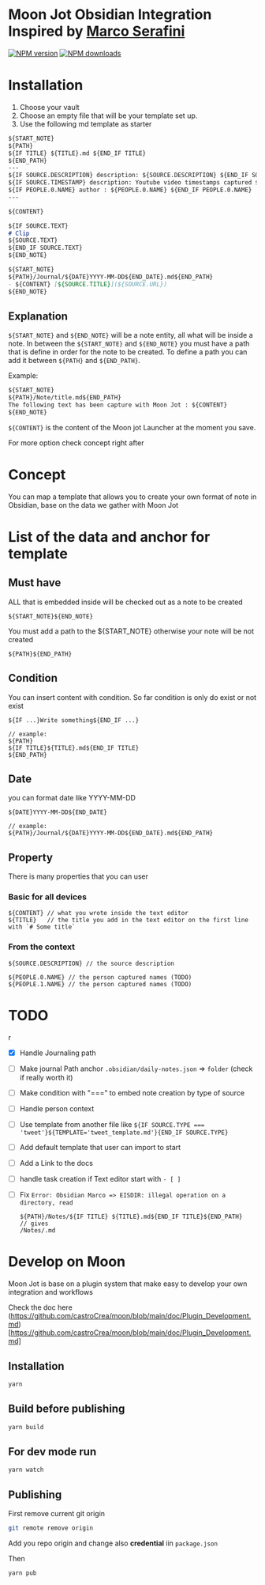 # Moon Jot Obsidian Integration Inspired by [Marco Serafini](mindstoneconsulting.net)

<span class="badge-npmversion"><a href="https://npmjs.org/package/@moonjot/moon-obsidian-marco-plugin" title="View this project on NPM"><img src="https://img.shields.io/npm/v/@moonjot/moon-obsidian-marco-plugin.svg" alt="NPM version" /></a></span>
<span class="badge-npmdownloads"><a href="https://npmjs.org/package/@moonjot/moon-obsidian-marco-plugin" title="View this project on NPM"><img src="https://img.shields.io/npm/dm/@moonjot/moon-obsidian-marco-plugin.svg" alt="NPM downloads"/></a></span>

# Installation

1. Choose your vault
2. Choose an empty file that will be your template set up.
3. Use the following md template as starter

```md
${START_NOTE}
${PATH}
${IF TITLE} ${TITLE}.md ${END_IF TITLE}
${END_PATH}
---
${IF SOURCE.DESCRIPTION} description: ${SOURCE.DESCRIPTION} ${END_IF SOURCE.DESCRIPTION}
${IF SOURCE.TIMESTAMP} description: Youtube video timestamps captured ${SOURCE.TIMESTAMP} ${END_IF SOURCE.TIMESTAMP}
${IF PEOPLE.0.NAME} author : ${PEOPLE.0.NAME} ${END_IF PEOPLE.0.NAME}
---

${CONTENT}

${IF SOURCE.TEXT}
# Clip
${SOURCE.TEXT}
${END_IF SOURCE.TEXT}
${END_NOTE}

${START_NOTE}
${PATH}/Journal/${DATE}YYYY-MM-DD${END_DATE}.md${END_PATH}
- ${CONTENT} [${SOURCE.TITLE}](${SOURCE.URL})
${END_NOTE}
```

## Explanation

`${START_NOTE}` and `${END_NOTE}` will be a note entity, all what will be inside a note.
In between the `${START_NOTE}` and `${END_NOTE}` you must have a path that is define in order for the note to be created.
To define a path you can add it between `${PATH}` and `${END_PATH}`.

Example:
```md
${START_NOTE}
${PATH}/Note/title.md${END_PATH}
The following text has been capture with Moon Jot : ${CONTENT}
${END_NOTE}
```

`${CONTENT}` is the content of the Moon jot Launcher at the moment you save.

For more option check concept right after

# Concept

You can map a template that allows you to create your own format of note in Obsidian, base on the data we gather with Moon Jot


# List of the data and anchor for template

## Must have

ALL that is embedded inside will be checked out as a note to be created
```
${START_NOTE}${END_NOTE}
```
You must add a path to the ${START_NOTE} otherwise your note will be not created
```
${PATH}${END_PATH}
```

## Condition

You can insert content with condition.
So far condition is only do exist or not exist
```
${IF ...}Write something${END_IF ...}

// example:
${PATH}
${IF TITLE}${TITLE}.md${END_IF TITLE}
${END_PATH}
```

## Date

you can format date like YYYY-MM-DD

```
${DATE}YYYY-MM-DD${END_DATE}

// example:
${PATH}/Journal/${DATE}YYYY-MM-DD${END_DATE}.md${END_PATH}
```

## Property

There is many properties that you can user

### Basic for all devices

```
${CONTENT} // what you wrote inside the text editor
${TITLE}   // the title you add in the text editor on the first line with `# Some title`
``` 

### From the context 

```
${SOURCE.DESCRIPTION} // the source description

${PEOPLE.0.NAME} // the person captured names (TODO)
${PEOPLE.1.NAME} // the person captured names (TODO)
```

# TODO
r
- [x] Handle Journaling path
- [ ] Make journal Path anchor `.obsidian/daily-notes.json` => `folder` (check if really worth it)
- [ ] Make condition with "===" to embed note creation by type of source
- [ ] Handle person context
- [ ] Use template from another file like `${IF SOURCE.TYPE === 'tweet'}${TEMPLATE='tweet_template.md'}{END_IF SOURCE.TYPE}`
- [ ] Add default template that user can import to start
- [ ] Add a Link to the docs
- [ ] handle task creation if Text editor start with `- [ ]`
- [ ] Fix `Error: Obsidian Marco => EISDIR: illegal operation on a directory, read` 
    ```
    ${PATH}/Notes/${IF TITLE} ${TITLE}.md${END_IF TITLE}${END_PATH} 
    // gives
    /Notes/.md
    ```


# Develop on Moon


Moon Jot is base on a plugin system that make easy to develop your own integration and workflows

Check the doc here (https://github.com/castroCrea/moon/blob/main/doc/Plugin_Development.md)[https://github.com/castroCrea/moon/blob/main/doc/Plugin_Development.md]


## Installation

```bash
yarn
```

## Build before publishing

```bash
yarn build
```

## For dev mode run 

```bash
yarn watch
```

## Publishing

First remove current git origin
```bash
git remote remove origin
```

Add you repo origin and change also **credential** iin `package.json`

Then
```bash
yarn pub
```